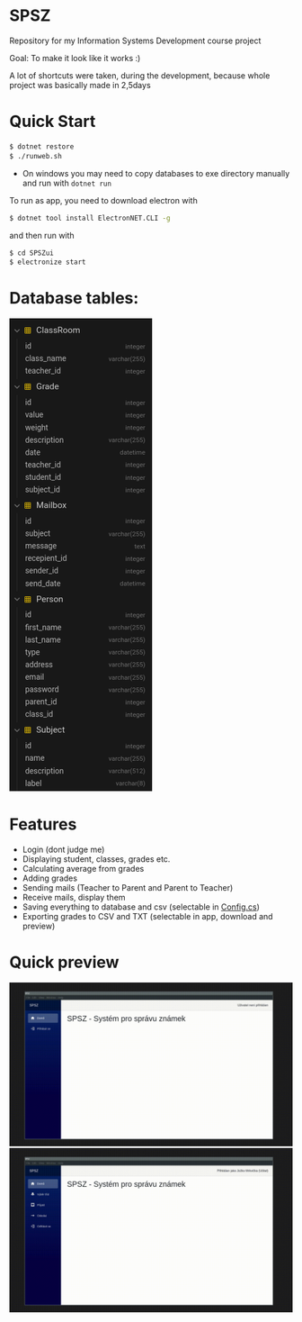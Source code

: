 # SPSZ
Repository for my Information Systems Development course project

Goal: To make it look like it works :)

A lot of shortcuts were taken, during the development, because whole project was basically made in 2,5days

# Quick Start
```sh
$ dotnet restore
$ ./runweb.sh
```

- On windows you may need to copy databases to exe directory manually and run with `dotnet run`

To run as app, you need to download electron with
```sh
$ dotnet tool install ElectronNET.CLI -g
```
and then run with
```sh
$ cd SPSZui
$ electronize start
```

# Database tables:
![tables](examples/tables.png)

# Features
- Login (dont judge me)
- Displaying student, classes, grades etc.
- Calculating average from grades
- Adding grades
- Sending mails (Teacher to Parent and Parent to Teacher)
- Receive mails, display them
- Saving everything to database and csv (selectable in [Config.cs](SPSZDataLayer/Config.cs))
- Exporting grades to CSV and TXT (selectable in app, download and preview)

# Quick preview
![preview1](examples/preview1.gif)
![preview2](examples/preview2.gif)